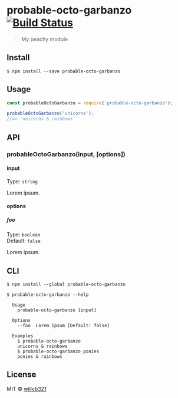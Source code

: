 # probable-octo-garbanzo [![Build Status](https://travis-ci.org/willyb321/probable-octo-garbanzo.svg?branch=master)](https://travis-ci.org/willyb321/probable-octo-garbanzo)

> My peachy module


## Install

```
$ npm install --save probable-octo-garbanzo
```


## Usage

```js
const probableOctoGarbanzo = require('probable-octo-garbanzo');

probableOctoGarbanzo('unicorns');
//=> 'unicorns & rainbows'
```


## API

### probableOctoGarbanzo(input, [options])

#### input

Type: `string`

Lorem ipsum.

#### options

##### foo

Type: `boolean`<br>
Default: `false`

Lorem ipsum.


## CLI

```
$ npm install --global probable-octo-garbanzo
```

```
$ probable-octo-garbanzo --help

  Usage
    probable-octo-garbanzo [input]

  Options
    --foo  Lorem ipsum [Default: false]

  Examples
    $ probable-octo-garbanzo
    unicorns & rainbows
    $ probable-octo-garbanzo ponies
    ponies & rainbows
```


## License

MIT © [willyb321](https://tehsuperwilly.tech)
